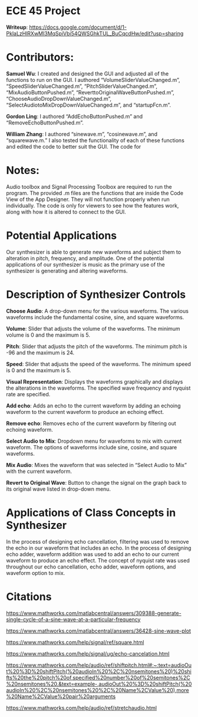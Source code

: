 # ECE 45 Project

**Writeup**: https://docs.google.com/document/d/1-PklaLzHlRXwMI3MqSpiVbi54QWSGhkTUL_BuCqcdHw/edit?usp=sharing

# Contributors:
**Samuel Wu**: I created and designed the GUI and adjusted all of the functions to run on the GUI. I authored “VolumeSliderValueChanged.m”, “SpeedSliderValueChanged.m”, “PitchSliderValueChanged.m”, “MixAudioButtonPushed.m”, “ReverttoOriginalWaveButtonPushed.m”, “ChooseAudioDropDownValueChanged.m”, “SelectAudiotoMixDropDownValueChanged.m”, and “startupFcn.m”.

**Gordon Ling**: I authored “AddEchoButtonPushed.m” and “RemoveEchoButtonPushed.m”.

**William Zhang**: I authored “sinewave.m”, “cosinewave.m”, and “squarewave.m.” I also tested the functionality of each of these functions and edited the code to better suit the GUI. The code for 

# Notes:
Audio toolbox and Signal Processing Toolbox are required to run the program.
The provided .m files are the functions that are inside the Code View of the App Designer. They will not function properly when run individually. The code is only for viewers to see how the features work, along with how it is altered to connect to the GUI.

# Potential Applications
Our synthesizer is able to generate new waveforms and subject them to alteration in pitch, frequency, and amplitude. One of the potential applications of our synthesizer is music as the primary use of the synthesizer is generating and altering waveforms. 

# Description of Synthesizer Controls
**Choose Audio**: A drop-down menu for the various waveforms. The various waveforms include the fundamental cosine, sine, and square waveforms.

**Volume**: Slider that adjusts the volume of the waveforms. The minimum volume is 0 and the maximum is 5. 

**Pitch**: Slider that adjusts the pitch of the waveforms. The minimum pitch is -96 and the maximum is 24.

**Speed**: Slider that adjusts the speed of the waveforms. The minimum speed is 0 and the maximum is 5. 

**Visual Representation**: Displays the waveforms graphically and displays the alterations in the waveforms. The specified wave frequency and nyquist rate are specified.

**Add echo**: Adds an echo to the current waveform by adding an echoing waveform to the current waveform to produce an echoing effect.

**Remove echo**: Removes echo of the current waveform by filtering out echoing waveform.

**Select Audio to Mix**: Dropdown menu for waveforms to mix with current waveform. The options of waveforms include sine, cosine, and square waveforms.

**Mix Audio**: Mixes the waveform that was selected in “Select Audio to Mix” with the current waveform. 

**Revert to Original Wave**: Button to change the signal on the graph back to its original wave listed in drop-down menu. 

# Applications of Class Concepts in Synthesizer
In the process of designing echo cancellation, filtering was used to remove the echo in our waveform that includes an echo. 
In the process of designing echo adder, waveform addition was used to add an echo to our current waveform to produce an echo effect.
The concept of nyquist rate was used throughout our echo cancellation, echo adder, waveform options, and waveform option to mix.

# Citations
https://www.mathworks.com/matlabcentral/answers/309388-generate-single-cycle-of-a-sine-wave-at-a-particular-frequency

https://www.mathworks.com/matlabcentral/answers/36428-sine-wave-plot

https://www.mathworks.com/help/signal/ref/square.html

https://www.mathworks.com/help/signal/ug/echo-cancelation.html

https://www.mathworks.com/help/audio/ref/shiftpitch.html#:~:text=audioOut%20%3D%20shiftPitch(%20audioIn%20%2C%20nsemitones%20)%20shifts%20the%20pitch%20of,specified%20number%20of%20semitones%2C%20nsemitones%20.&text=example-,audioOut%20%3D%20shiftPitch(%20audioIn%20%2C%20nsemitones%20%2C%20Name%2CValue%20),more%20Name%2CValue%20pair%20arguments

https://www.mathworks.com/help/audio/ref/stretchaudio.html




